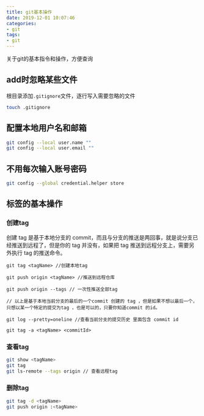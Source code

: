 ```yaml
---
title: git基本操作
date: 2019-12-01 10:07:46
categories:
- git
tags:
- git
---
```


关于git的基本指令和操作，方便查询
<!--more-->

## add时忽略某些文件

根目录添加```.gitignore```文件，逐行写入需要忽略的文件
```bash
touch .gitignore
```

## 配置本地用户名和邮箱

```bash
git config --local user.name ""
git config --local user.email ""
```

## 不用每次输入账号密码

```bash
git config --global credential.helper store
```

## 标签的基本操作

### 创建tag

创建 tag 是基于本地分支的 commit，而且与分支的推送是两回事，就是说分支已经推送到远程了，但是你的 tag 并没有，如果把 tag 推送到远程分支上，需要另外执行 tag 的推送命令。

```
git tag <tagName> //创建本地tag

git push origin <tagName> //推送到远程仓库

git push origin --tags // 一次性推送全部tag

// 以上是基于本地当前分支的最后的一个commit 创建的 tag ，但是如果不想以最后一个，只想以某一个特定的提交为tag ，也是可以的，只要你知道commit 的id。

git log --pretty=oneline //查看当前分支的提交历史 里面包含 commit id

git tag -a <tagName> <commitId>
```

### 查看tag

```bash
git show <tagName>
git tag 
git ls-remote --tags origin // 查看远程tag
```


### 删除tag

```bash
git tag -d <tagName>
git push origin :<tagName>
```



